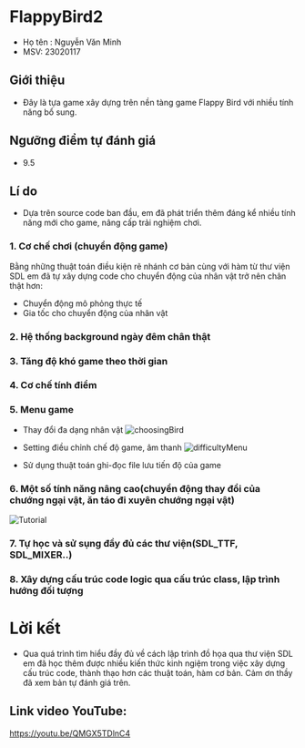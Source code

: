 
# FlappyBird2

- Họ tên : Nguyễn Văn Minh 
- MSV: 23020117











## Giới thiệu

- Đây là tựa game xây dựng trên nền tàng game Flappy Bird với nhiều tính năng bổ sung.
## Ngưỡng điểm tự đánh giá
- 9.5
## Lí do
- Dựa trên source code ban đầu, em đã phát triển thêm đáng kể nhiều tính năng mới cho game, nâng cấp trải nghiệm chơi.
### 1. Cơ chế chơi (chuyển động game)
Bằng những thuật toán điều kiện rẽ nhánh cơ bản cùng với hàm từ thư viện SDL em đã tự xây dựng code cho chuyển động của nhân vật trở nên chân thật hơn:
+ Chuyển động mô phỏng thực tế
+ Gia tốc cho chuyển động của nhân vật

### 2. Hệ thống background ngày đêm chân thật
### 3. Tăng độ khó game theo thời gian
### 4. Cơ chế tính điểm
### 5. Menu game
- Thay đổi đa dạng nhân vật
![choosingBird](https://github.com/minhnvm2307/SDL2-FlappyBird2/assets/161405873/541b9566-1579-4d18-9484-e924753da48c)

- Setting điều chỉnh chế độ game, âm thanh
![difficultyMenu](https://github.com/minhnvm2307/SDL2-FlappyBird2/assets/161405873/315c757b-f171-4db4-9292-763b1e2db594)

- Sử dụng thuật toán ghi-đọc file lưu tiến độ của game
### 6. Một số tính năng nâng cao(chuyển động thay đổi của chướng ngại vật, ăn táo đi xuyên chướng ngại vật)
![Tutorial](https://github.com/minhnvm2307/SDL2-FlappyBird2/assets/161405873/36ac1919-7f59-4e16-8646-6b78b939084b)

### 7. Tự học và sử sụng đầy đủ các thư viện(SDL_TTF, SDL_MIXER..)
### 8. Xây dựng cấu trúc code logic qua cấu trúc class, lập trình hướng đối tượng
# Lời kết
- Qua quá trình tìm hiểu đầy đủ về cách lập trình đồ họa qua thư viện SDL em đã học thêm được nhiều kiến thức kinh ngiệm trong việc xây dựng cấu trúc code, thành thạo hơn các thuật toán, hàm cơ bản. 
Cảm ơn thầy đã xem bản tự đánh giá trên.
## Link video YouTube: 
https://youtu.be/QMGX5TDlnC4



